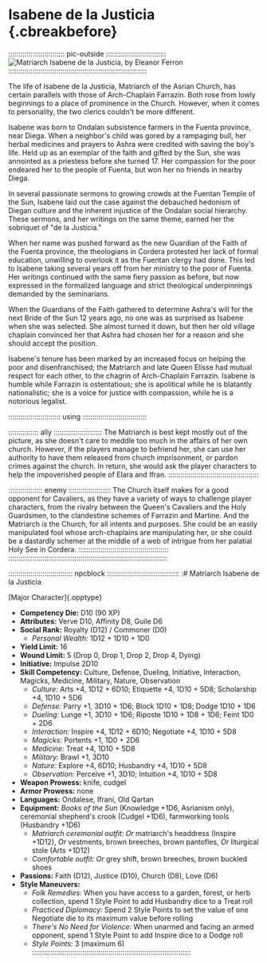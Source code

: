 # Isabene de la Justicia {.cbreakbefore}

:::::::::::::::::::::::::::: pic-outside ::::::::::::::::::::::::::::::
![Matriarch Isabene de la Justicia, by Eleanor Ferron](assets/Portraits/Medium/isabene-de-la-justicia.jpg "Matriarch Isabene de la Justicia, by Eleanor Ferron")
:::::::::::::::::::::::::::::::::::::::::::::::::::::::::::::::::::::

The life of Isabene de la Justicia, Matriarch of the Asrian Church, has certain parallels with those
of Arch-Chaplain Farrazin. Both rose from lowly beginnings to a place of prominence in the Church.
However, when it comes to personality, the two clerics couldn't be more different.

Isabene was born to Ondalan subsistence farmers in the Fuenta province, near Diega. When a neighbor's
child was gored by a rampaging bull, her herbal medicines and prayers to Ashra were credited with saving the
boy's life. Held up as an exemplar of the faith and gifted by the Sun, she was annointed as a priestess 
before she turned 17. Her compassion for the poor endeared her to the people of Fuenta, but won her no
friends in nearby Diega.

In several passionate sermons to growing crowds at the Fuentan Temple of the Sun, Isabene laid out the
case against the debauched hedonism of Diegan culture and the inherent injustice of the Ondalan social
hierarchy. These sermons, and her writings on the same theme, earned her the sobriquet of "de la Justicia."

When her name was pushed forward as the new Guardian of the Faith of the Fuenta province, the theologians
in Cordera protested her lack of formal education, unwilling to overlook it as the Fuentan clergy had done.
This led to Isabene taking several years off from her ministry to the poor of Fuenta. Her
writings continued with the same fiery passion as before, but now expressed in the formalized language
and strict theological underpinnings demanded by the seminarians.

When the Guardians of the Faith gathered to determine Ashra's will for the next Bride of the Sun 12 years
ago, no one was as surprised as Isabene when she was selected. She almost turned it down, but then her 
old village chaplain convinced her that Ashra had chosen her for a reason and she should accept the position.

Isabene's tenure has been marked by an increased focus on helping the poor and disenfranchised; the Matriarch
and late Queen Elisse had mutual respect for each other, to the chagrin of Arch-Chaplain Farrazin. Isabene is
humble while Farrazin is ostentatious; she is apolitical while he is blatantly nationalistic; she is a voice for
justice with compassion, while he is a notorious legalist. 

:::::::::::::::::::::::::: using ::::::::::::::::::::::::::::::::

::::::::::::::: ally ::::::::::::::::::::::::
The Matriarch is best kept mostly out of the picture, as she
doesn't care to meddle too much in the affairs of her own church.
However, if the players manage to befriend her, she can use her
authority to have them released from church imprisonment, or pardon
crimes against the church. In return, she would ask the player
characters to help the impoverished people of Elara and Ifran.
:::::::::::::::::::::::::::::::::::::::::::::

::::::::::::::::: enemy :::::::::::::::::::::
The Church itself makes for a good opponent for Cavaliers, as they
have a variety of ways to challenge player characters, from the rivalry
between the Queen's Cavaliers and the Holy Guardsmen, to the clandestine
schemes of Farrazin and Martine. And the Matriarch *is* the Church, for
all intents and purposes. She could be an easily manipulated fool whose
arch-chaplains are manipulating her, or she could be a dastardly schemer
at the middle of a web of intrigue from her palatial Holy See in Cordera.
:::::::::::::::::::::::::::::::::::::::::::::
:::::::::::::::::::::::::::::::::::::::::::::::::::::::::::::::::::::::::::::::

:::::::::::::::::::::::::::::::: npcblock ::::::::::::::::::::::::::::::::::::
:# Matriarch Isabene de la Justicia

[Major Character]{.opptype}

- **Competency Die:** D10 (90 XP)
- **Attributes:** Verve D10, Affinity D8, Guile D6
- **Social Rank:** Royalty (D12) / Commoner (D0)
  - *Personal Wealth:* 1D12 + 1D10 + 1D0
- **Yield Limit:** 16
- **Wound Limit:** 5 (Drop 0, Drop 1, Drop 2, Drop 4, Dying)
- **Initiative:** Impulse 2D10
- **Skill Competency:** Culture, Defense, Dueling, Initiative, Interaction, Magicks, Medicine, Military, Nature, Observation
  - *Culture:*        Arts +4, 1D12 + 6D10; Etiquette +4, 1D10 + 5D8; Scholarship +4, 1D10 + 5D6
  - *Defense:*        Parry +1, 3D10 + 1D6; Block 1D10 + 1D8; Dodge 1D10 + 1D6
  - *Dueling:*        Lunge +1, 3D10 + 1D6; Riposte 1D10 + 1D8 + 1D6; Feint 1D0 + 2D6
  - *Interaction:*    Inspire +4, 1D12 + 6D10; Negotiate +4, 1D10 + 5D8
  - *Magicks:*        Portents +1, 1D0 + 2D6
  - *Medicine:*       Treat +4, 1D10 + 5D8
  - *Military:*       Brawl +1, 3D10
  - *Nature:*         Explore +4, 6D10; Husbandry +4, 1D10 + 5D8
  - *Observation:*    Perceive +1, 3D10; Intuition +4, 1D10 + 5D8
- **Weapon Prowess:** knife, cudgel
- **Armor Prowess:** none
- **Languages:** Ondalese, Ifrani, Old Qartan
- **Equipment:** *Books of the Sun* (Knowledge +1D6, Asrianism only), ceremonial shepherd's crook (Cudgel +1D6), farmworking tools (Husbandry +1D6)
  - *Matriarch ceremonial outfit:* *Or* matriarch's headdress (Inspire +1D12), *Or* vestments, brown breeches, brown pantofles, *Or* liturgical stole (Arts +1D12)
  - *Comfortable outfit:* *Or* grey shift, brown breeches, brown buckled shoes
- **Passions:** 
    Faith                  (D12),
    Justice                (D10), 
    Church                  (D8), 
    Love                    (D6)
- **Style Maneuvers:**
  - *Folk Remedies:* When you have access to a garden, forest, or herb collection, spend 1 Style Point to add Husbandry dice to a Treat roll
  - *Practiced Diplomacy:* Spend 2 Style Points to set the value of one Negotiate die to its maximum value before rolling
  - *There's No Need for Violence:* When unarmed and facing an armed opponent, spend 1 Style Point to add Inspire dice to a Dodge roll
  - *Style Points:* 3 (maximum 6)
:::::::::::::::::::::::::::::::::::::::::::::::::::::::::::::::::::::::::::::::


